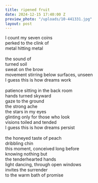 ```yaml
---
title: ripened fruit
date: 2024-12-15 17:40:00 Z
preview_photo: "/uploads/10-441331.jpg"
layout: post
---
```


I count my seven coins <br>
perked to the clink of <br>
metal hitting metal <br>
<br>
the sound of <br>
turned soil <br>
sweat on the brow <br>
movement stirring below surfaces, unseen <br>
I guess this is how dreams work <br>
<br>
patience sitting in the back room <br>
hands turned skyward <br>
gaze to the ground <br>
the strong ache <br>
the stars in my eyes <br>
glinting only for those who look <br>
visions toiled and tended <br>
I guess this is how dreams persist <br>
<br>
the honeyed taste of peach <br>
dribbling chin <br>
this moment, conceived long before <br>
knowing nothing but <br>
the tenderhearted hands <br>
light dancing, through open windows <br>
invites the surrender <br>
to the warm bath of promise <br>